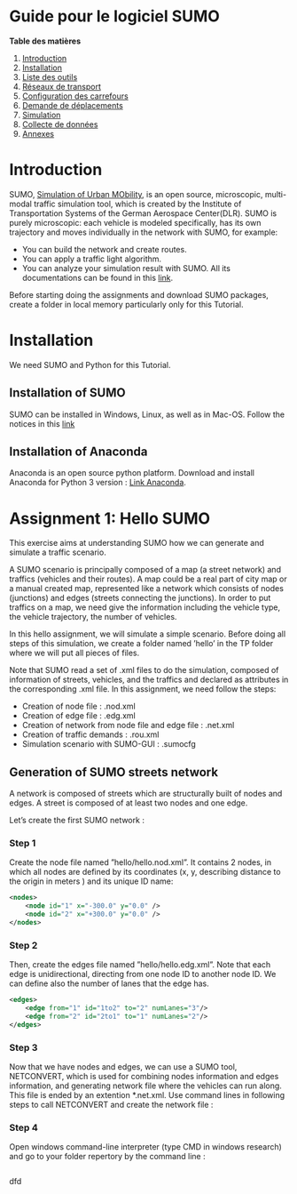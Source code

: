 Guide pour le logiciel SUMO
==============

**Table des matières**
1. [Introduction](#introduction)
1. [Installation](#installation)
1. [Liste des outils](#liste-des-outils)
1. [Réseaux de transport](#réseaux-de-transport)
1. [Configuration des carrefours](#configuration-des-carrefours)
1. [Demande de déplacements](#demande-de-déplacements)
1. [Simulation](#simulation)
1. [Collecte de données](#collecte-de-données)
1. [Annexes](#annexes)

 

# Introduction
SUMO, [Simulation of Urban MObility](http://sumo.dlr.de/index.html), is an open source, microscopic, multi-modal traffic simulation tool, which is created by the Institute of Transportation Systems of the German Aerospace Center(DLR). SUMO is purely microscopic: each vehicle is modeled specifically, has its own trajectory and moves individually in the network with SUMO, for example:  
- You can build the network and create routes.
- You can apply a traffic light algorithm.
- You can analyze your simulation result with SUMO.
All its documentations can be found in this [link](http://sumo.dlr.de/wiki).

Before starting doing the assignments and download SUMO packages, create a folder in local memory particularly only for this Tutorial.

# Installation

We need SUMO and Python for this Tutorial.

## Installation of SUMO
SUMO can be installed in Windows, Linux, as well as in Mac-OS. Follow the notices in this  [link](https://www.eclipse.org/sumo/)

## Installation of Anaconda
Anaconda is an open source python platform. Download and install Anaconda for Python 3 version : [Link Anaconda](https://www.anaconda.com/products/distribution).

# Assignment 1: Hello SUMO
This exercise aims at understanding SUMO how we can generate and simulate a traffic scenario.

A SUMO scenario is principally composed of a map (a street network) and traffics (vehicles and their routes). A map could be a real part of city map or a manual created map, represented like a network which consists of nodes (junctions) and edges (streets connecting the junctions). In order to put traffics on a map, we need give the information including the vehicle type, the vehicle trajectory, the number of vehicles.

In this hello assignment, we will simulate a simple scenario. Before doing all steps of this simulation, we create a folder named ’hello’ in the TP folder where we will put all pieces of files.

Note that SUMO read a set of .xml files to do the simulation, composed of information of streets, vehicles, and the traffics and declared as attributes in the corresponding .xml file. In this assignment, we need follow the steps:
- Creation of node file : .nod.xml
- Creation of edge file : .edg.xml
- Creation of network from node file and edge file : .net.xml
- Creation of traffic demands : .rou.xml
- Simulation scenario with SUMO-GUI : .sumocfg

## Generation of SUMO streets network
A network is composed of streets which are structurally built of nodes and edges. A street is composed of at least two nodes and one edge.

Let’s create the first SUMO network :
### Step 1
Create the node file named ”hello/hello.nod.xml”. It contains 2 nodes, in which all nodes are defined by its coordinates (x, y, describing distance to the origin in meters ) and its unique ID name:
```xml
<nodes>
    <node id="1" x="-300.0" y="0.0" />
    <node id="2" x="+300.0" y="0.0" />
</nodes>
```

### Step 2
Then, create the edges file named ”hello/hello.edg.xml”. Note that each edge is unidirectional, directing from one node ID to another node ID. We can define also the number of lanes that the edge has.

```xml
<edges>
    <edge from="1" id="1to2" to="2" numLanes="3"/>
    <edge from="2" id="2to1" to="1" numLanes="2"/>
</edges>
```

### Step 3
Now that we have nodes and edges, we can use a SUMO tool, NETCONVERT, which is used for combining nodes information and edges information, and generating network file where the vehicles can run along. This file is ended by an extention *.net.xml.
Use command lines in following steps to call NETCONVERT and create the network file :

### Step 4 
Open windows command-line interpreter (type CMD in windows research) and go to your folder repertory by the command line : 
```$ cd path_to_folder
```
dfd
